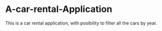 # A-car-rental-Application
This is a car rental application, with posibility to filter all the cars by year.
